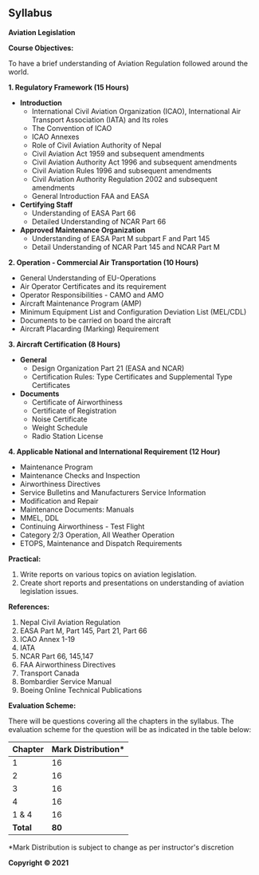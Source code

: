 ## Syllabus

**Aviation Legislation**

**Course Objectives:**

To have a brief understanding of Aviation Regulation followed around the world.

**1. Regulatory Framework (15 Hours)**

* **Introduction**
    * International Civil Aviation Organization (ICAO), International Air Transport Association (IATA) and Its roles
    * The Convention of ICAO
    * ICAO Annexes
    * Role of Civil Aviation Authority of Nepal
    * Civil Aviation Act 1959 and subsequent amendments
    * Civil Aviation Authority Act 1996 and subsequent amendments
    * Civil Aviation Rules 1996 and subsequent amendments
    * Civil Aviation Authority Regulation 2002 and subsequent amendments
    * General Introduction FAA and EASA
* **Certifying Staff**
    * Understanding of EASA Part 66
    * Detailed Understanding of NCAR Part 66
* **Approved Maintenance Organization**
    * Understanding of EASA Part M subpart F and Part 145
    * Detail Understanding of NCAR Part 145 and NCAR Part M

**2. Operation - Commercial Air Transportation (10 Hours)**

* General Understanding of EU-Operations
* Air Operator Certificates and its requirement
* Operator Responsibilities - CAMO and AMO
* Aircraft Maintenance Program (AMP)
* Minimum Equipment List and Configuration Deviation List (MEL/CDL)
* Documents to be carried on board the aircraft
* Aircraft Placarding (Marking) Requirement

**3. Aircraft Certification (8 Hours)**

* **General**
    * Design Organization Part 21 (EASA and NCAR)
    * Certification Rules: Type Certificates and Supplemental Type Certificates
* **Documents**
    * Certificate of Airworthiness
    * Certificate of Registration
    * Noise Certificate
    * Weight Schedule
    * Radio Station License

**4. Applicable National and International Requirement (12 Hour)**

* Maintenance Program
* Maintenance Checks and Inspection
* Airworthiness Directives
* Service Bulletins and Manufacturers Service Information
* Modification and Repair
* Maintenance Documents: Manuals
* MMEL, DDL
* Continuing Airworthiness - Test Flight
* Category 2/3 Operation, All Weather Operation
* ETOPS, Maintenance and Dispatch Requirements

**Practical:**

1. Write reports on various topics on aviation legislation.
2. Create short reports and presentations on understanding of aviation legislation issues.

**References:**

1. Nepal Civil Aviation Regulation
2. EASA Part M, Part 145, Part 21, Part 66
3. ICAO Annex 1-19
4. IATA
5. NCAR Part 66, 145,147
6. FAA Airworthiness Directives
7. Transport Canada
8. Bombardier Service Manual
9. Boeing Online Technical Publications

**Evaluation Scheme:**

There will be questions covering all the chapters in the syllabus. The evaluation scheme for the question will be as indicated in the table below:

| Chapter | Mark Distribution* |
|---|---|
| 1 | 16 |
| 2 | 16 |
| 3 | 16 |
| 4 | 16 |
| 1 & 4 | 16 |
| **Total** | **80** |

*Mark Distribution is subject to change as per instructor's discretion

**Copyright © 2021** 
